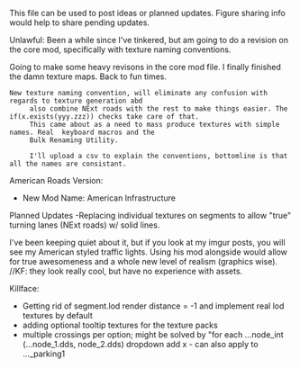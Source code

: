 ﻿This file can be used to post ideas or planned updates. Figure sharing info would help to share pending updates.

Unlawful:
Been a while since I've tinkered, but am going to do a revision on the core mod, specifically with texture naming conventions.

Going to make some heavy revisons in the core mod file.
   I finally finished the damn texture maps. Back to fun times.

    New texture naming convention, will eliminate any confusion with regards to texture generation abd
         also combine NExt roads with the rest to make things easier. The if(x.exists(yyy.zzz)) checks take care of that.
         This came about as a need to mass produce textures with simple names. Real  keyboard macros and the 
         Bulk Renaming Utility.
         
         I'll upload a csv to explain the conventions, bottomline is that all the names are consistant.
         
         
American Roads Version:
   - New Mod Name: American Infrastructure

Planned Updates
    -Replacing individual textures on segments to allow "true" turning lanes (NExt roads) w/ solid lines.

I've been keeping quiet about it, but if you look at my imgur posts, you will see my American styled traffic lights. Using his mod alongside would allow for true awesomeness and a whole new level of realism (graphics wise). //KF: they look really cool, but have no experience with assets. 

Killface:  
- Getting rid of segment.lod render distance = -1 and implement real lod textures by default
- adding optional tooltip textures for the texture packs
- multiple crossings per option; might be solved by "for each ...node_int (...node_1.dds, node_2.dds) dropdown add x - can also apply to ..._parking1
